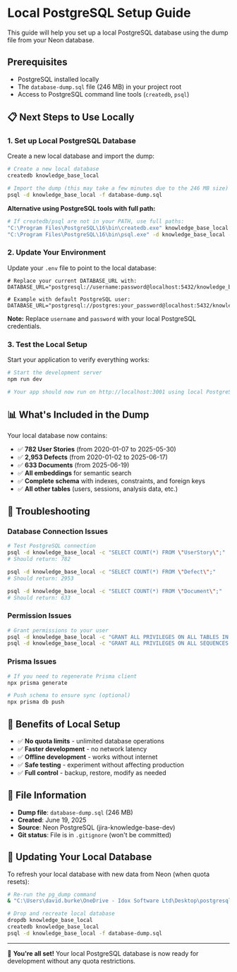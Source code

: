 # Local PostgreSQL Setup Guide

This guide will help you set up a local PostgreSQL database using the dump file from your Neon database.

## Prerequisites

- PostgreSQL installed locally
- The `database-dump.sql` file (246 MB) in your project root
- Access to PostgreSQL command line tools (`createdb`, `psql`)

## 📋 Next Steps to Use Locally

### 1. **Set up Local PostgreSQL Database**

Create a new local database and import the dump:

```bash
# Create a new local database
createdb knowledge_base_local

# Import the dump (this may take a few minutes due to the 246 MB size)
psql -d knowledge_base_local -f database-dump.sql
```

**Alternative using PostgreSQL tools with full path:**
```bash
# If createdb/psql are not in your PATH, use full paths:
"C:\Program Files\PostgreSQL\16\bin\createdb.exe" knowledge_base_local
"C:\Program Files\PostgreSQL\16\bin\psql.exe" -d knowledge_base_local -f database-dump.sql
```

### 2. **Update Your Environment**

Update your `.env` file to point to the local database:

```env
# Replace your current DATABASE_URL with:
DATABASE_URL="postgresql://username:password@localhost:5432/knowledge_base_local"

# Example with default PostgreSQL user:
DATABASE_URL="postgresql://postgres:your_password@localhost:5432/knowledge_base_local"
```

**Note:** Replace `username` and `password` with your local PostgreSQL credentials.

### 3. **Test the Local Setup**

Start your application to verify everything works:

```bash
# Start the development server
npm run dev

# Your app should now run on http://localhost:3001 using local PostgreSQL
```

## 📊 What's Included in the Dump

Your local database now contains:
- ✅ **782 User Stories** (from 2020-01-07 to 2025-05-30)
- ✅ **2,953 Defects** (from 2020-01-02 to 2025-06-17)
- ✅ **633 Documents** (from 2025-06-19)
- ✅ **All embeddings** for semantic search
- ✅ **Complete schema** with indexes, constraints, and foreign keys
- ✅ **All other tables** (users, sessions, analysis data, etc.)

## 🔧 Troubleshooting

### Database Connection Issues
```bash
# Test PostgreSQL connection
psql -d knowledge_base_local -c "SELECT COUNT(*) FROM \"UserStory\";"
# Should return: 782

psql -d knowledge_base_local -c "SELECT COUNT(*) FROM \"Defect\";"
# Should return: 2953

psql -d knowledge_base_local -c "SELECT COUNT(*) FROM \"Document\";"
# Should return: 633
```

### Permission Issues
```bash
# Grant permissions to your user
psql -d knowledge_base_local -c "GRANT ALL PRIVILEGES ON ALL TABLES IN SCHEMA public TO your_username;"
psql -d knowledge_base_local -c "GRANT ALL PRIVILEGES ON ALL SEQUENCES IN SCHEMA public TO your_username;"
```

### Prisma Issues
```bash
# If you need to regenerate Prisma client
npx prisma generate

# Push schema to ensure sync (optional)
npx prisma db push
```

## 🎯 Benefits of Local Setup

- ✅ **No quota limits** - unlimited database operations
- ✅ **Faster development** - no network latency
- ✅ **Offline development** - works without internet
- ✅ **Safe testing** - experiment without affecting production
- ✅ **Full control** - backup, restore, modify as needed

## 📁 File Information

- **Dump file**: `database-dump.sql` (246 MB)
- **Created**: June 19, 2025
- **Source**: Neon PostgreSQL (jira-knowledge-base-dev)
- **Git status**: File is in `.gitignore` (won't be committed)

## 🔄 Updating Your Local Database

To refresh your local database with new data from Neon (when quota resets):

```bash
# Re-run the pg_dump command
& "C:\Users\david.burke\OneDrive - Idox Software Ltd\Desktop\postgresql-17.5-1-windows-x64-binaries\pgsql\bin\pg_dump.exe" "postgresql://jira-knowledge-base-dev_owner:npg_Okd5mxq2oarw@ep-yellow-silence-ab6lez0s-pooler.eu-west-2.aws.neon.tech/jira-knowledge-base-dev?sslmode=require" --verbose --clean --no-acl --no-owner --format=plain --file="database-dump.sql"

# Drop and recreate local database
dropdb knowledge_base_local
createdb knowledge_base_local
psql -d knowledge_base_local -f database-dump.sql
```

---

🚀 **You're all set!** Your local PostgreSQL database is now ready for development without any quota restrictions. 